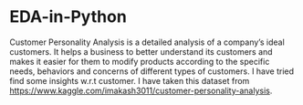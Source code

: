 # EDA-in-Python
Customer Personality Analysis is a detailed analysis of a company’s ideal customers. It helps a business to better understand its customers and makes it easier for them to modify products according to the specific needs, behaviors and concerns of different types of customers.
I have tried find some insights w.r.t customer.
I have taken this dataset from https://www.kaggle.com/imakash3011/customer-personality-analysis.

